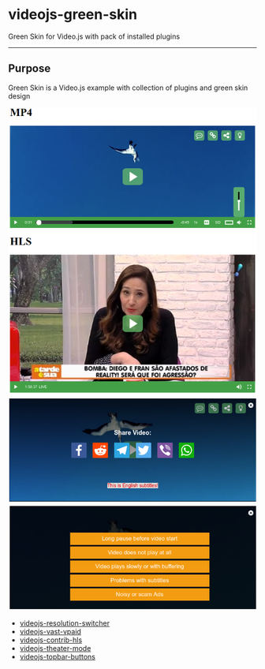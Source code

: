 # videojs-green-skin

Green Skin for Video.js with pack of installed plugins

---

## Purpose

Green Skin is a Video.js example with collection of plugins and green skin design 

![Suggested Green Skin Screenshot](Screenshot.png)
![Share modal Screenshot](Screenshot2.png)
![Feedback modal Screenshot](Screenshot3.png)

* [videojs-resolution-switcher](https://github.com/razzbee/videojs-resolution-switcher)
* [videojs-vast-vpaid](https://github.com/MailOnline/videojs-vast-vpaid)
* [videojs-contrib-hls](https://www.npmjs.com/package/@hola.org/videojs-contrib-hls)
* [videojs-theater-mode](https://github.com/jgubman/videojs-theater-mode) 
* [videojs-topbar-buttons](https://github.com/slavrinja/videojs-topbar-buttons)